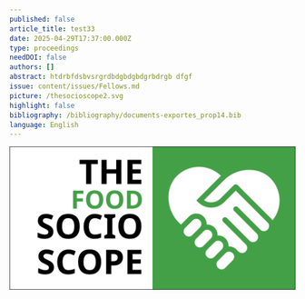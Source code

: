 ```yaml
---
published: false
article_title: test33
date: 2025-04-29T17:37:00.000Z
type: proceedings
needDOI: false
authors: []
abstract: htdrbfdsbvsrgrdbdgbdgbdgrbdrgb dfgf
issue: content/issues/Fellows.md
picture: /thesocioscope2.svg
highlight: false
bibliography: /bibliography/documents-exportes_prop14.bib
language: English
---
```

![test](static/thesocioscope2.svg "test")
